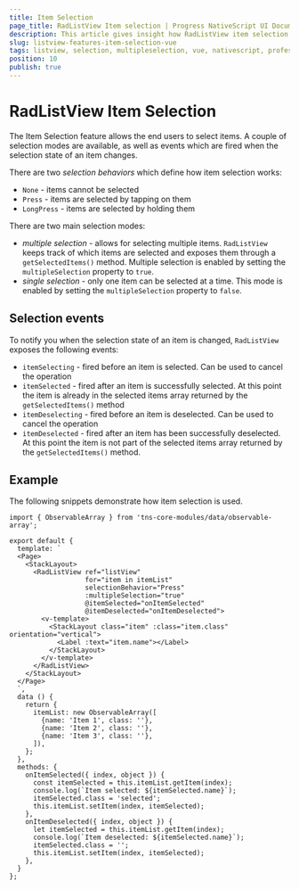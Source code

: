 ```yaml
---
title: Item Selection
page_title: RadListView Item selection | Progress NativeScript UI Documentation
description: This article gives insight how RadListView item selection works in Vue context.
slug: listview-features-item-selection-vue
tags: listview, selection, multipleselection, vue, nativescript, professional, ui
position: 10
publish: true
---
```


# RadListView Item Selection
The Item Selection feature allows the end users to select items. A couple of selection modes are available, as well as events which are fired when the selection state of an item changes.

There are two _selection behaviors_ which define how item selection works:
- `None` - items cannot be selected
- `Press` - items are selected by tapping on them
- `LongPress` - items are selected by holding them

There are two main selection modes:
- _multiple selection_ - allows for selecting multiple items. `RadListView` keeps track of which items are selected and exposes them through a `getSelectedItems()` method. Multiple selection is enabled by setting the `multipleSelection` property to `true`.
- _single selection_ - only one item can be selected at a time. This mode is enabled by setting the `multipleSelection` property to `false`.

## Selection events
To notify you when the selection state of an item is changed, `RadListView` exposes the following events:
- `itemSelecting` - fired before an item is selected. Can be used to cancel the operation
- `itemSelected` - fired after an item is successfully selected. At this point the item is already in the selected items array returned by the `getSelectedItems()` method
- `itemDeselecting` - fired before an item is deselected. Can be used to cancel the operation
- `itemDeselected` - fired after an item has been successfully deselected. At this point the item is not part of the selected items array returned by the `getSelectedItems()` method.

## Example
The following snippets demonstrate how item selection is used.

```
import { ObservableArray } from 'tns-core-modules/data/observable-array';

export default {
  template: `
  <Page>
    <StackLayout>
      <RadListView ref="listView"
                   for="item in itemList"
                   selectionBehavior="Press"
                   :multipleSelection="true"
                   @itemSelected="onItemSelected"
                   @itemDeselected="onItemDeselected">
        <v-template>
          <StackLayout class="item" :class="item.class" orientation="vertical">
            <Label :text="item.name"></Label>
          </StackLayout>
        </v-template>
      </RadListView>
    </StackLayout>
  </Page>
  `,
  data () {
    return {
      itemList: new ObservableArray([
        {name: 'Item 1', class: ''},
        {name: 'Item 2', class: ''},
        {name: 'Item 3', class: ''},
      ]),
    };
  },
  methods: {
    onItemSelected({ index, object }) {
      const itemSelected = this.itemList.getItem(index);
      console.log(`Item selected: ${itemSelected.name}`);
      itemSelected.class = 'selected';
      this.itemList.setItem(index, itemSelected);
    },
    onItemDeselected({ index, object }) {
      let itemSelected = this.itemList.getItem(index);
      console.log(`Item deselected: ${itemSelected.name}`);
      itemSelected.class = '';
      this.itemList.setItem(index, itemSelected);
    },
  }
};
```
